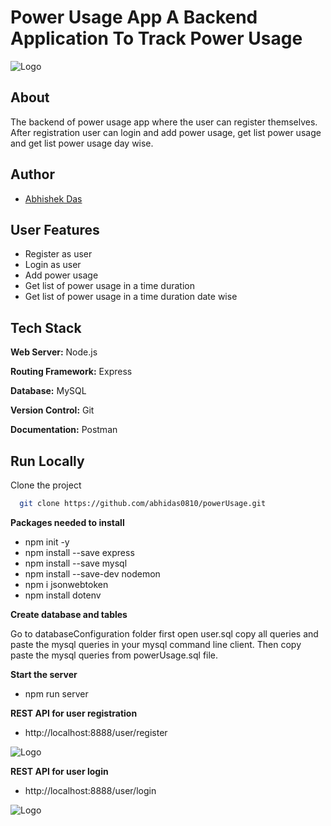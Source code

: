 # Power Usage App A Backend Application To Track Power Usage

![Logo](https://www.linkpicture.com/q/Screenshot-2023-03-03-101138.png)

## About

The backend of power usage app where the user can register themselves. After registration user can login and add power usage, get list power usage and get list power usage day wise.

## Author
- [Abhishek Das](https://github.com/abhidas0810)

## User Features

- Register as user
- Login as user
- Add power usage
- Get list of power usage in a time duration
- Get list of power usage in a time duration date wise

## Tech Stack

**Web Server:** Node.js

**Routing Framework:** Express

**Database:** MySQL

**Version Control:** Git

**Documentation:** Postman

## Run Locally

Clone the project

```bash
  git clone https://github.com/abhidas0810/powerUsage.git
```

**Packages needed to install**

- npm init -y
- npm install --save express
- npm install --save mysql
- npm install --save-dev nodemon
- npm i jsonwebtoken
- npm install dotenv

**Create database and tables**

Go to databaseConfiguration folder first open user.sql copy all queries and paste the mysql queries in your mysql command line client.
Then copy paste the mysql queries from powerUsage.sql file.

**Start the server**

- npm run server

**REST API for user registration**

- http://localhost:8888/user/register

![Logo](https://www.linkpicture.com/q/userregister.png)

**REST API for user login**

- http://localhost:8888/user/login

![Logo]()
